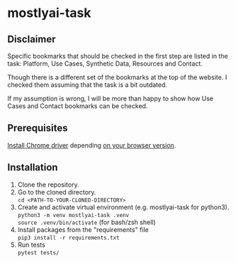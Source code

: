 # mostlyai-task

## Disclaimer
Specific bookmarks that should be checked in the first step are listed in the task:
Platform, Use Cases, Synthetic Data, Resources and Contact.

Though there is a different set of the bookmarks at the top of the website. I checked them assuming that the task is a bit outdated.

If my assumption is wrong, I will be more than happy to show how Use Cases and Contact bookmarks can be checked. 

## Prerequisites
[Install Chrome driver](https://www.selenium.dev/documentation/webdriver/getting_started/install_drivers/) depending [on your browser version](https://www.whatsmybrowser.org/).


## Installation
1. Clone the repository. 
2. Go to the cloned directory.\
`cd <PATH-TO-YOUR-CLONED-DIRECTORY>`
3. Create and activate virtual environment (e.g. mostlyai-task for python3).\
`python3 -m venv mostlyai-task .venv`\
`source .venv/bin/activate` (for bash/zsh shell)
4. Install packages from the "requirements" file\
`pip3 install -r requirements.txt `
5. Run tests\
`pytest tests/ `

